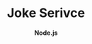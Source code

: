 <h1 align="center">
  Joke Serivce
</h1>
<div align="center">
  <strong>Node.js </strong>
</div>
<br />
